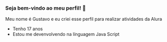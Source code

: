 ### Seja bem-vindo ao meu perfil! 💜

Meu nome é Gustavo e eu criei esse perfil para realizar atividades da Alura
- Tenho 17 anos
- Estou me devenvolvendo na línguagem Java Script
